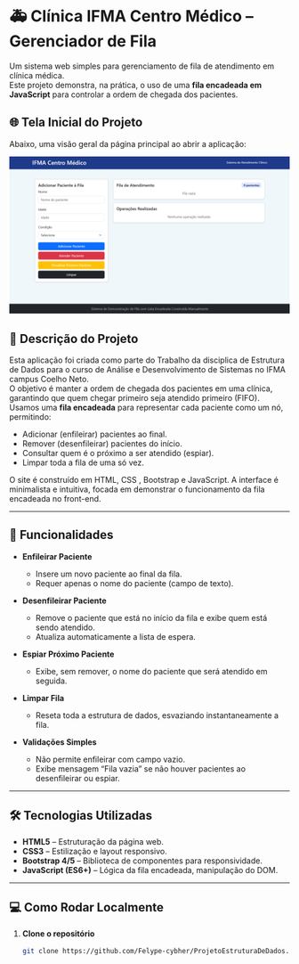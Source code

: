 # 🚑 Clínica IFMA Centro Médico – Gerenciador de Fila

Um sistema web simples para gerenciamento de fila de atendimento em clínica médica.  
Este projeto demonstra, na prática, o uso de uma **fila encadeada em JavaScript** para controlar a ordem de chegada dos pacientes.

## 🌐 Tela Inicial do Projeto

Abaixo, uma visão geral da página principal ao abrir a aplicação:

![Tela Inicial](img/telaInicial.png)


## 📝 Descrição do Projeto

Esta aplicação foi criada como parte do Trabalho da disciplica de Estrutura de Dados para o curso de Análise e Desenvolvimento de Sistemas no IFMA campus Coelho Neto.  
O objetivo é manter a ordem de chegada dos pacientes em uma clínica, garantindo que quem chegar primeiro seja atendido primeiro (FIFO). Usamos uma **fila encadeada** para representar cada paciente como um nó, permitindo:

- Adicionar (enfileirar) pacientes ao final.  
- Remover (desenfileirar) pacientes do início.  
- Consultar quem é o próximo a ser atendido (espiar).  
- Limpar toda a fila de uma só vez.  

O site é construído em HTML, CSS , Bootstrap e JavaScript. A interface é minimalista e intuitiva, focada em demonstrar o funcionamento da fila encadeada no front-end.

---

## 🚀 Funcionalidades

- **Enfileirar Paciente**  
  - Insere um novo paciente ao final da fila.  
  - Requer apenas o nome do paciente (campo de texto).  

- **Desenfileirar Paciente**  
  - Remove o paciente que está no início da fila e exibe quem está sendo atendido.  
  - Atualiza automaticamente a lista de espera.  

- **Espiar Próximo Paciente**  
  - Exibe, sem remover, o nome do paciente que será atendido em seguida.  

- **Limpar Fila**  
  - Reseta toda a estrutura de dados, esvaziando instantaneamente a fila.  

- **Validações Simples**  
  - Não permite enfileirar com campo vazio.  
  - Exibe mensagem “Fila vazia” se não houver pacientes ao desenfileirar ou espiar.  

---

## 🛠 Tecnologias Utilizadas

- **HTML5** – Estruturação da página web.  
- **CSS3** – Estilização e layout responsivo.  
- **Bootstrap 4/5** – Biblioteca de componentes para responsividade.
- **JavaScript (ES6+)** – Lógica da fila encadeada, manipulação do DOM.  

---

## 💻 Como Rodar Localmente

1. **Clone o repositório**  
   ```bash
   git clone https://github.com/Felype-cybher/ProjetoEstruturaDeDados.git
